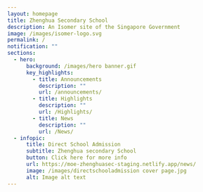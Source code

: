 ```yaml
---
layout: homepage
title: Zhenghua Secondary School
description: An Isomer site of the Singapore Government
image: /images/isomer-logo.svg
permalink: /
notification: ""
sections:
  - hero:
      background: /images/hero banner.gif
      key_highlights:
        - title: Announcements
          description: ""
          url: /announcements/
        - title: Highlights
          description: ""
          url: /Highlights/
        - title: News
          description: ""
          url: /News/
  - infopic:
      title: Direct School Admission
      subtitle: Zhenghua secondary School
      button: Click here for more info
      url: https://moe-zhenghuasec-staging.netlify.app/news/
      image: /images/directschooladmission cover page.jpg
      alt: Image alt text
---
```

